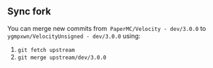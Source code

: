 ## Sync fork

You can merge new commits from` PaperMC/Velocity - dev/3.0.0` to `ygmpxwn/VelocityUnsigned - dev/3.0.0` using:
1. `git fetch upstream`
2. `git merge upstream/dev/3.0.0`